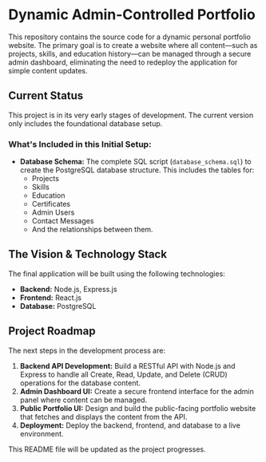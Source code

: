 # Dynamic Admin-Controlled Portfolio

This repository contains the source code for a dynamic personal portfolio website. The primary goal is to create a website where all content—such as projects, skills, and education history—can be managed through a secure admin dashboard, eliminating the need to redeploy the application for simple content updates.

## Current Status

This project is in its very early stages of development. The current version only includes the foundational database setup.

### What's Included in this Initial Setup:

*   **Database Schema:** The complete SQL script (`database_schema.sql`) to create the PostgreSQL database structure. This includes the tables for:
    *   Projects
    *   Skills
    *   Education
    *   Certificates
    *   Admin Users
    *   Contact Messages
    *   And the relationships between them.

## The Vision & Technology Stack

The final application will be built using the following technologies:

*   **Backend:** Node.js, Express.js
*   **Frontend:** React.js
*   **Database:** PostgreSQL

## Project Roadmap

The next steps in the development process are:

1.  **Backend API Development:** Build a RESTful API with Node.js and Express to handle all Create, Read, Update, and Delete (CRUD) operations for the database content.
2.  **Admin Dashboard UI:** Create a secure frontend interface for the admin panel where content can be managed.
3.  **Public Portfolio UI:** Design and build the public-facing portfolio website that fetches and displays the content from the API.
4.  **Deployment:** Deploy the backend, frontend, and database to a live environment.

This README file will be updated as the project progresses.
